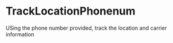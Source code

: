 # TrackLocationPhonenum
USing the phone number provided, track the location and carrier information
